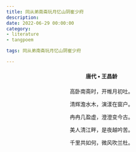 ```yaml
---
title: 同从弟南斋玩月忆山阴崔少府
description:
date: 2022-06-29 00:00:00
category:
- literature
- tangpoem

tags: 同从弟南斋玩月忆山阴崔少府

---
```


<div id="poem-author">
唐代 • 王昌龄
</div>
<div id="poem-body">
<p class="poem-paragraph">高卧南斋时，开帷月初吐。</p>
<p class="poem-paragraph">清辉澹水木，演漾在窗户。</p>
<p class="poem-paragraph">冉冉几盈虚，澄澄变今古。</p>
<p class="poem-paragraph">美人清江畔，是夜越吟苦。</p>
<p class="poem-paragraph">千里共如何，微风吹兰杜。</p>

</div>

<style>

#poem-author {
    width: 100%;
    text-align: center;
    margin: 20px 0;
    font-weight: bold;
}
#poem-body {
    width: 100%;
    text-align: center;
}
.poem-paragraph {
    font-family: "仿宋"
}

</style>